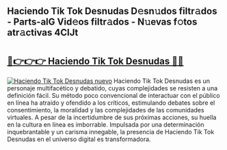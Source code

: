 ## Haciendo Tik Tok Desnudas D𝚎sn𝚞dos filtr𝚊dos - Parts-alG Vid𝚎os filtr𝚊dos - N𝚞evas f𝚘tos atr𝚊ctivas 4CIJt

# <h2><a href="http://mb3047.tromn.icu/?c=Haciendo+Tik+Tok+Desnudas">🔗👉👉👉 Haciendo Tik Tok Desnudas 🔗🔗</a></h2>

[![Haciendo Tik Tok Desnudas nuevo](https://i.imgur.com/pEAQMta.gif)](http://mb3047.tromn.icu/?c=Haciendo+Tik+Tok+Desnudas)
Haciendo Tik Tok Desnudas es un personaje multifacético y debatido, cuyas complejidades se resisten a una definición fácil.  Su método poco convencional de interactuar con el público en línea ha atraído y ofendido a los críticos, estimulando debates sobre el consentimiento, la moralidad y las complejidades de las comunidades virtuales. A pesar de la incertidumbre de sus próximas acciones, su huella en la cultura en línea es imborrable. Impulsada por una determinación inquebrantable y un carisma innegable, la presencia de Haciendo Tik Tok Desnudas en el universo digital es transformadora.
